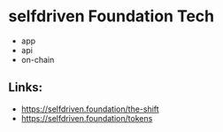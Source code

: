 # selfdriven Foundation Tech

- app
- api
- on-chain

## Links:

- https://selfdriven.foundation/the-shift
- https://selfdriven.foundation/tokens
